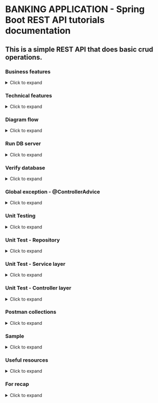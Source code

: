 # BANKING APPLICATION - Spring Boot REST API tutorials documentation

## This is a simple REST API that does basic crud operations.

### Business features

<details>
<summary>Click to expand</summary><br>
  <ol>
    <li>Fetch all customers with pagination</li>
    <li>Get customer by account</li>
    <li>Search customers by field name, with pagination</li>
    <li>Create account for customers</li>
    <li>Update customers by account number</li>
    <li>Delete customer by account number</li>
    <li>Transfer credit from one acc number to another</li>
  </ol>

</details>

### Technical features

<details>
<summary>Click to expand</summary><br>
  <ol>
    <li>Customize json property<br>

The Jackson JSON toolkit contains a set of Java annotations which you can use to influence how JSON is read into objects, or what JSON is generated from the objects. Click [HERE](http://tutorials.jenkov.com/java-json/jackson-annotations.html) for more information.
<br>

  </li>
    <li>Creation timestamp<br></li>

Marks a property as the creation timestamp of the containing entity. The property value will be set to the current VM date exactly once when saving the owning entity for the first time.

```
@CreationTimestamp
private Date createdAt;
```
  
 <li>Validations</li>

We assume that this is web-service where user can enter any field and value so a lot of validation is needed. Although most of the time validation will be done in front-end.

  </ol>
</details>

### Diagram flow

<details>
<summary>Click to expand</summary><br>

```
Database
    |
Repository -> Model (Entity)
    |
Service - > Exception Handler
    |
Controller (Handle request from external)
```

</details>

### Run DB server

<details>
<summary>Click to expand</summary><br>

We will create DB without having to manually create from RDBMS by utilising Spring JPA. Our table will look something like this:

  <ul>
    <li>We will create DB without having to manually create from RDBMS by utilising Spring JPA. Our table will look something like this:</li>

[![Image](./src/main/resources/sql-table.png)](https://ipwithease.com/three-tier-architecture-in-application/)

  <li>We will be using MySql for database creation and will be using Docker to run MySql. Lets create an instance of MySql Docker image:</li>

```
docker run --detach --env MYSQL_ROOT_PASSWORD=root --env MYSQL_DATABASE=mydb --env MYSQL_PASSWORD=root --env MYSQL_USER=admin --name localhost --publish 3306:3306 mysql:8.0

docker run --name postgres-tutorial -e POSTGRES_PASSWORD=password -d -p 5432:5432 postgres
```

  </ul>
</details>

### Verify database

<details>
<summary>Click to expand</summary><br>

Once Spring starts, let's check our database (thru docker container) to verify if table is created and data added. Make sure the parameters entered is consistent with the variables used during docker creation.

  <ul>
  <li>Run mysql in cli using docker</li>

```
docker exec -it localhost bash
```

  <li>Connect to mysql</li>

```
mysql -u admin -proot;
```

  <li>Test</li>

```
use mydb;
show tables;
desc customer;
select * from customer;
```

  <li>Stop & remove all running proceses</li>

```
docker rm $(docker ps -a -q) -f
```

  </ul>
</details>

### Global exception - @ControllerAdvice

<details>
<summary>Click to expand</summary><br>
  <ul>
  <li>Intro</li>

During the software development process, it is inevitable to handle all kinds of exceptions. For me, at least half of the time is spent dealing with all kinds of exceptions, so there will be a lot of try {...} catch {...} finally {...} code blocks in the code, which not only has a lot of redundant code, but also affects the readability of the code.

  <li>So what is it?</li>

Spring consider exception handling a cross-cutting concern, thus it allows you to handle exceptions separately from the rest of your code. This approach truly does work great with Spring!

Used for global error handling in the Spring MVC application.It also has full control over the body of the response and the status code.

  <li>Types</li>

There are 2 types: <br>

  <ol>
  <li>Custom exception</li>

Where u throw yourself if it meets your condition and use GlobalExceptionHandler to handle [HERE](https://stackoverflow.com/questions/67090406/throw-custom-exception-with-spring-data-rest)

  <li>Global exception</li>

Where it throws itself and u handle it using GlobalExceptionHandler
  </ol>

  <li>Benefits</li>
No cluttering of your code surrounding with try-catch blocks. This will result in cleaner and manageable code. You can have more meaningful error message
        
</ul>
</details>

### Unit Testing

<details>
<summary>Click to expand</summary><br>

<ul>
  <li>Introduction</li><br>

Unit test refers to the test of the most basic parts of an app -> A Unit. For REST application, we create test cases starting from Repository layer, then Service layer, then Controller where the test focus on integrating different layers of the application.

  <li>Code Coverage</li><br>

Code coverage describes the percentage of code covered by automated tests. in Eclipse we use [EclEmma](https://www.eclemma.org/) which is a free Java code coverage tool for Eclipse. Coverage is measured by percentage. Especially when working in enterprise, we must achieve atleast 50% total coverage

![Image](./src/main/resources/code-coverage.JPG)

To achieve a high % coverage, we need to test elements that has highest number of instruction. Also, to cover your service class is highest priority.

  <li>Code quality</li><br>

[(SonarLint)](https://www.sonarlint.org/) is a Free and Open Source IDE extension that identifies and helps you fix quality and security issues as you code. Like a spell checker, SonarLint squiggles flaws and provides real-time feedback and clear remediation guidance to deliver clean code from the get-go.

  <li>Create test case</li><br>

If you are using IntelliJ, simply right-click on the repo file -> new -> Junit. This will automatically generate test method. We will implement our test cases.

  <li>H2 database</li><br>

To test repository, we can run the query against H2 database simply we dont want to store the data during testing. This can be easily done by copy-paste our main application.properties into the test folder and change the db url from mysql to h2. Schema and data will be loaded from the main resources

</ul>

</details>

### Unit Test - Repository

<details>
<summary>Click to expand</summary><br>

In Repository, we dont need to test build-in methods of JPA. Only test your custom methods. Since we dont have one, lets create one (using @Query). This query will count number of country in employee table. The result will have custom fields (using projection)

  <ul>
    <li>Diagram</li>

[![Image](./src/main/resources/unit-test-repository.JPG)](https://ipwithease.com/three-tier-architecture-in-application/)

  </ul>
</details>

### Unit Test - Service layer

<details>
<summary>Click to expand</summary><br>

Hardest unit to test.

  <ul>
    <li>Using Mock</li><br>

Since our repo is tested and works fine, we dont need to test the service class against repo but instead we will mock it. Basically we don't want to test the real repository when we are testing the service because we know that repository is tested and it works. So we can just mock its implementation inside of the service test.
The benefit that we get is that our unit test is now testing is fast as we don't have to bring up the database, create table, insert a new student, drop the database, and all of that stuff that you've seen when we tested the repository which we've done earlier. Therefore anywhere that we use the repository we just `mock` it.

[![Image](./src/main/resources/unit-test-service.JPG "Deploying Spring Boot Apps to AWS using Elastic Beanstalk")](https://www.tutorialspoint.com/mockito/mockito_junit_integration.htm)

Besides mocking the repository, we can mock basically anything and define what it reutrn, making our work easier and faster [(more info)](https://visitmehere.wordpress.com/2019/06/07/mock-an-arraylist/). We also implement @InjectMocks simply because Service layer need Repository layer [(more info)](https://stackoverflow.com/questions/16467685/difference-between-mock-and-injectmocks).

  <li>Important</li><br>

You dont need to create any real objects at all. Just create mock of any instance, method, class, anything. The goal of testing the service is to detach any real object as much as possible!

  </ul>
</details>

### Unit Test - Controller layer

<details>
<summary>Click to expand</summary><br>

Unlike the Service layer where we can mock everything, here we need to use real object for the response. From there we will use JSONPath to match certain fields in your result set. If you are not familiar with it, you can use [(JSONPath Online Evaluator)](https://jsonpath.com/) to play around with the expressions.

</details>

### Postman collections

<details>
<summary>Click to expand</summary><br>

[View collection](./src/main/resources/banking-rest-api-tutorials.postman_collection.json)

</details>

### Sample

<details>
<summary>Click to expand</summary><br>
  <ul>
    <li>Fetch all customers with pagination</li>
  </ul>
</details>

### Useful resources

<details>
<summary>Click to expand</summary><br>
 
[How to map random fields](https://newbedev.com/spring-rest-partial-update-with-patch-method)  
[Javax validation](https://www.baeldung.com/javax-validation)  
[Retrieve validation message](https://stackoverflow.com/questions/2751603/how-to-get-error-text-in-controller-from-bindingresult)  
[Diff btwn javax.persistence & javax.validation and how to handle error from each validation](https://reflectoring.io/bean-validation-with-spring-boot/)  
[Create mock data](https://www.mockaroo.com/)  
[How to validate patch method using ValidatorFactory](https://stackoverflow.com/questions/56139024/how-to-automatically-add-bean-validation-when-partially-updating-patch-spring-bo)  
[Structuring Your Code](https://docs.spring.io/spring-boot/docs/current/reference/html/using.html#using.structuring-your-code)  
[If you have issue packaging to jar](https://stackoverflow.com/questions/35394885/lombok-not-compiling-in-maven)  
[Custom fields using projection](https://stackoverflow.com/questions/46083329/no-converter-found-capable-of-converting-from-type-to-type)

</details>

### For recap

<details>
<summary>Click to expand</summary><br>
 <ul>
  <li>Know that entity having camelCase will mapped into db into under_score eg: </li>

```
birthDate -> birth_date in Database
```

  <li>Arrange your order of json properties. Currently the id is at the bottom. we can bring this up by adding this at class level: </li>
 
```
@JsonPropertyOrder({"firstName","lastName"})
```
From this example, firstName will be at the most top followed by lastName
  <li>Hide json property. You can hide certain property of json. let us hide lastName by this annotation in entity:</li>

```
@JsonIgnore
private String lastName;
```

  <li> Rename json property. You can rename your json property name instead of using the default value based on variable name</li>

```
@JsonProperty("MyAwesomeFirstName")
private String firstName;
```

  <li>Use exception to throw validation error by means of try-catch</li>
  <li>Implement more fields in Employee to learn pagination</li>
   
  <li>In Repository, we dont need to test build-in methods of JPA. Only test your custom methods</li>

  <li>Entity</li>

Entities in JPA are nothing but POJOs representing data that can be persisted to the database. An entity represents a table stored in a database. Every instance of an entity represents a row in the table. This will be in Employee.java

  <li>Prepopulate data</li>

We can add values in our table in data.sql in resources folder. This values will be added when Spring starts. In certain scenario you might not able able to populate thru this approach so you have to manually add values thru test cases.

This test case will be created under repository test folder, for the sake of Project Structure Best Practices. But first we need to create repository, then generate test case through it, run Spring, then run this test.

[(Explanation)](https://youtu.be/Geq60OVyBPg?t=2422)

 <li>Create native query</li>

[Click here](https://stackoverflow.com/questions/58453768/variables-in-spring-data-jpa-native-query)

 <li>3 tier architecture</li>

[![Image](./src/main/resources/3-tier-architecture.JPG)](https://ipwithease.com/three-tier-architecture-in-application/)

 <li>Layered Architecture</li>

[![Image](./src/main/resources/3-layered-architecture.JPG "Deploying Spring Boot Apps to AWS using Elastic Beanstalk")](https://medium.com/java-vault/layered-architecture-b2f4ebe8d587)

  </ul>
</details>
